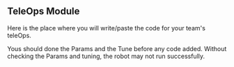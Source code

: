 ## TeleOps Module

Here is the place where you will write/paste the code for your team's
teleOps. 

Yous should done the Params and the Tune before any code added. Without 
checking the Params and tuning, the robot may not run successfully.